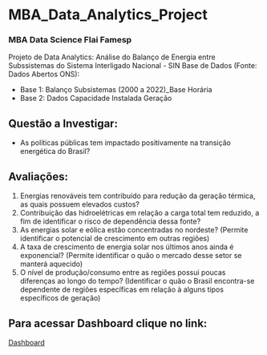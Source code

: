 # MBA_Data_Analytics_Project
### MBA Data Science Flai Famesp

Projeto de Data Analytics: Análise do Balanço de Energia entre Subssistemas do Sistema Interligado Nacional - SIN
Base de Dados (Fonte: Dados Abertos ONS):
- Base 1: Balanço Subsistemas (2000 a 2022)_Base Horária
- Base 2: Dados Capacidade Instalada Geração

## Questão a Investigar:
- As políticas públicas tem impactado positivamente na transição energética do Brasil?

## Avaliações:
1. Energias renováveis tem contribuído para redução da geração térmica, as quais possuem elevados custos?
2. Contribuição das hidroelétricas em relação a carga total tem reduzido, a fim de identificar o risco de dependência dessa fonte?
3. As energias solar e eólica estão concentradas no nordeste? (Permite identificar o potencial de crescimento em outras regiões)
4. A taxa de crescimento de energia solar nos últimos anos ainda é exponencial? (Permite identificar o quão o mercado desse setor se manterá aquecido)
5. O nível de produção/consumo entre as regiões possui poucas diferenças ao longo do tempo? (Identificar o quão o Brasil encontra-se dependente de regiões específicas em relação à alguns tipos específicos de geração)

## Para acessar Dashboard clique no link:
[Dashboard](https://app.powerbi.com/view?r=eyJrIjoiYzEyNmQ0YTYtMzU5My00NTA4LWJlODUtN2FlNzBiMjQxNzJjIiwidCI6IjdlN2JkNDcwLTExMDQtNDNjZi05MzRkLWU4M2UxZDE5ZjJkYSJ9)

